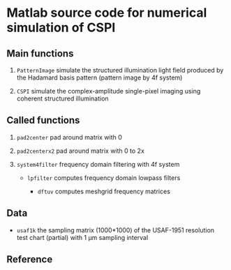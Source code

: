 # Matlab source code for numerical simulation of CSPI

## Main functions

1. `PatternImage` simulate the structured illumination light field
                  produced by the Hadamard basis pattern
                  (pattern image by 4f system)

2. `CSPI` simulate the complex-amplitude single-pixel imaging
          using coherent structured illumination

## Called functions

1. `pad2center` pad around matrix with 0

2. `pad2centerx2` pad around matrix with 0 to 2x

3. `system4filter` frequency domain filtering with 4f system

    * `lpfilter` computes frequency domain lowpass filters

        * `dftuv` computes meshgrid frequency matrices

## Data

* `usaf1k` the sampling matrix (1000*1000) of the USAF-1951 resolution
           test chart (partial) with 1 µm sampling interval

## Reference
